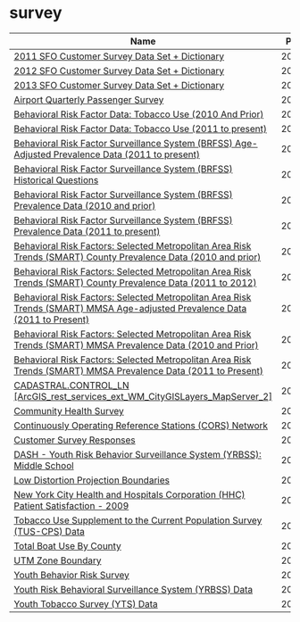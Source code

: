 # survey

Name | Published
---- | ---------
[2011 SFO Customer Survey Data Set + Dictionary](../datasets/v94x-pf9r.md) | 2013&#x2011;02&#x2011;02
[2012 SFO Customer Survey Data Set + Dictionary](../datasets/ckai-dve4.md) | 2013&#x2011;02&#x2011;06
[2013 SFO Customer Survey Data Set + Dictionary](../datasets/mjr8-p6m5.md) | 2014&#x2011;01&#x2011;02
[Airport Quarterly Passenger Survey](../datasets/dvu8-ztdx.md) | 2016&#x2011;12&#x2011;07
[Behavioral Risk Factor Data: Tobacco Use (2010 And Prior)](../datasets/fpp2-pp25.md) | 2015&#x2011;11&#x2011;18
[Behavioral Risk Factor Data: Tobacco Use (2011 to present)](../datasets/wsas-xwh5.md) | 2017&#x2011;02&#x2011;06
[Behavioral Risk Factor Surveillance System (BRFSS) Age-Adjusted Prevalence Data (2011 to present)](../datasets/d2rk-yvas.md) | 2016&#x2011;12&#x2011;23
[Behavioral Risk Factor Surveillance System (BRFSS) Historical Questions](../datasets/iuq5-y9ct.md) | 2017&#x2011;04&#x2011;12
[Behavioral Risk Factor Surveillance System (BRFSS) Prevalence Data (2010 and prior)](../datasets/y4ft-s73h.md) | 2016&#x2011;03&#x2011;11
[Behavioral Risk Factor Surveillance System (BRFSS) Prevalence Data (2011 to present)](../datasets/dttw-5yxu.md) | 2016&#x2011;12&#x2011;23
[Behavioral Risk Factors: Selected Metropolitan Area Risk Trends (SMART) County Prevalence Data (2010 and prior)](../datasets/acme-vg9e.md) | 2016&#x2011;03&#x2011;11
[Behavioral Risk Factors: Selected Metropolitan Area Risk Trends (SMART) County Prevalence Data (2011 to 2012)](../datasets/cpem-dkkm.md) | 2016&#x2011;03&#x2011;11
[Behavioral Risk Factors: Selected Metropolitan Area Risk Trends (SMART) MMSA Age-adjusted Prevalence Data (2011 to Present)](../datasets/at7e-uhkc.md) | 2016&#x2011;12&#x2011;23
[Behavioral Risk Factors: Selected Metropolitan Area Risk Trends (SMART) MMSA Prevalence Data (2010 and Prior)](../datasets/waxm-p5qv.md) | 2016&#x2011;08&#x2011;19
[Behavioral Risk Factors: Selected Metropolitan Area Risk Trends (SMART) MMSA Prevalence Data (2011 to Present)](../datasets/j32a-sa6u.md) | 2016&#x2011;12&#x2011;23
[CADASTRAL.CONTROL_LN [ArcGIS_rest_services_ext_WM_CityGISLayers_MapServer_2]](../datasets/y4dr-bddz.md) | 2011&#x2011;12&#x2011;28
[Community Health Survey](../datasets/2r9r-m6j4.md) | 2017&#x2011;01&#x2011;20
[Continuously Operating Reference Stations (CORS) Network](../datasets/j7t6-d8a8.md) | 2016&#x2011;01&#x2011;06
[Customer Survey Responses](../datasets/uj6a-ab47.md) | 2017&#x2011;03&#x2011;20
[DASH - Youth Risk Behavior Surveillance System (YRBSS): Middle School](../datasets/k5bc-k3g8.md) | 2016&#x2011;08&#x2011;29
[Low Distortion Projection Boundaries](../datasets/ae66-588u.md) | 2016&#x2011;06&#x2011;08
[New York City Health and Hospitals Corporation (HHC) Patient Satisfaction - 2009](../datasets/hi3x-y76v.md) | 2011&#x2011;10&#x2011;11
[Tobacco Use Supplement to the Current Population Survey (TUS-CPS) Data](../datasets/4y6p-yphk.md) | 2017&#x2011;03&#x2011;15
[Total Boat Use By County](../datasets/yj9p-qyc6.md) | 2011&#x2011;10&#x2011;27
[UTM Zone Boundary](../datasets/7n4s-ezhq.md) | 2016&#x2011;06&#x2011;08
[Youth Behavior Risk Survey](../datasets/3qty-g4aq.md) | 2017&#x2011;01&#x2011;20
[Youth Risk Behavioral Surveillance System (YRBSS) Data](../datasets/3596-ayf6.md) | 2017&#x2011;03&#x2011;02
[Youth Tobacco Survey (YTS) Data](../datasets/4juz-x2tp.md) | 2017&#x2011;03&#x2011;15

